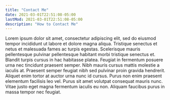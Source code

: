 ```yaml
---
title: "Contact Me"
date: 2021-03-01T22:51:08-05:00
lastMod: 2021-03-01T22:51:08-05:00
description: "How to Contact Me"
---
```


Lorem ipsum dolor sit amet, consectetur adipiscing elit, sed do eiusmod tempor incididunt ut labore et dolore magna aliqua. Tristique senectus et netus et malesuada fames ac turpis egestas. Scelerisque mauris pellentesque pulvinar pellentesque habitant morbi tristique senectus et. Blandit turpis cursus in hac habitasse platea. Feugiat in fermentum posuere urna nec tincidunt praesent semper. Nibh mauris cursus mattis molestie a iaculis at. Praesent semper feugiat nibh sed pulvinar proin gravida hendrerit. Aliquet enim tortor at auctor urna nunc id cursus. Purus non enim praesent elementum facilisis leo vel. Purus sit amet volutpat consequat mauris nunc. Vitae justo eget magna fermentum iaculis eu non. Aliquam faucibus purus in massa tempor nec feugiat.